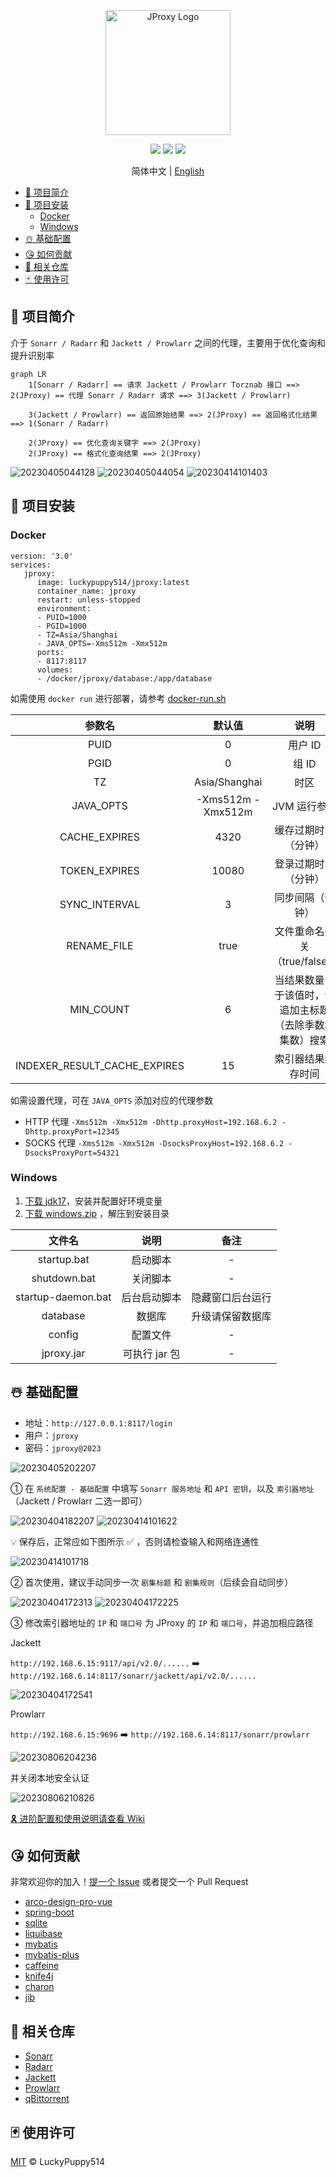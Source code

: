 <p align="center">
  <a href="https://github.com/LuckyPuppy514/jproxy">
    <img alt="JProxy Logo" width="200" src="https://raw.githubusercontent.com/LuckyPuppy514/image/main/2023/2023-04-02/logo.png">
  </a>
</p>
<p align="center">
  <a href="https://github.com/LuckyPuppy514/jproxy"><img allt="stars" src="https://badgen.net/github/stars/LuckyPuppy514/jproxy"/></a>
  <a href="https://github.com/LuckyPuppy514/jproxy"><img allt="forks" src="https://badgen.net/github/forks/LuckyPuppy514/jproxy"/></a>
  <a href="https://github.com/LuckyPuppy514/jproxy/blob/main/LICENSE.txt"><img allt="MIT License" src="https://badgen.net/github/license/LuckyPuppy514/jproxy"/></a>
</p>

<div align="center">
  简体中文 | <a href="https://github.com/LuckyPuppy514/jproxy/blob/main/README.en_US.md">English</a>
</div>

- [🌟 项目简介](#-项目简介)
- [🧱 项目安装](#-项目安装)
  - [Docker](#docker)
  - [Windows](#windows)
- [☃️ 基础配置](#️-基础配置)
- [😘 如何贡献](#-如何贡献)
- [👏 相关仓库](#-相关仓库)
- [🃏 使用许可](#-使用许可)

## 🌟 项目简介

介于 `Sonarr / Radarr` 和 `Jackett / Prowlarr` 之间的代理，主要用于优化查询和提升识别率

```mermaid
graph LR
    1[Sonarr / Radarr] == 请求 Jackett / Prowlarr Torznab 接口 ==> 2(JProxy) == 代理 Sonarr / Radarr 请求 ==> 3(Jackett / Prowlarr) 

    3(Jackett / Prowlarr) == 返回原始结果 ==> 2(JProxy) == 返回格式化结果 ==> 1(Sonarr / Radarr)
    
    2(JProxy) == 优化查询关键字 ==> 2(JProxy)
    2(JProxy) == 格式化查询结果 ==> 2(JProxy)
```

![20230405044128](https://github.com/LuckyPuppy514/image/raw/main/2023/2023-04-05/20230405044128.webp)
![20230405044054](https://github.com/LuckyPuppy514/image/raw/main/2023/2023-04-05/20230405044054.webp)
![20230414101403](https://github.com/LuckyPuppy514/image/raw/main/2023/2023-04-14/20230414101403.webp)

## 🧱 项目安装

### Docker

```text
version: '3.0'
services:
   jproxy:
      image: luckypuppy514/jproxy:latest
      container_name: jproxy
      restart: unless-stopped
      environment:
      - PUID=1000
      - PGID=1000
      - TZ=Asia/Shanghai
      - JAVA_OPTS=-Xms512m -Xmx512m
      ports:
      - 8117:8117
      volumes:
      - /docker/jproxy/database:/app/database
```

如需使用 `docker run` 进行部署，请参考 [docker-run.sh](https://github.com/LuckyPuppy514/jproxy/blob/main/docker/docker-run.sh)

|            参数名            |      默认值       |                           说明                           |
| :--------------------------: | :---------------: | :------------------------------------------------------: |
|             PUID             |         0         |                         用户 ID                          |
|             PGID             |         0         |                          组 ID                           |
|              TZ              |   Asia/Shanghai   |                           时区                           |
|          JAVA_OPTS           | -Xms512m -Xmx512m |                       JVM 运行参数                       |
|        CACHE_EXPIRES         |       4320        |                   缓存过期时间（分钟）                   |
|        TOKEN_EXPIRES         |       10080       |                   登录过期时间（分钟）                   |
|        SYNC_INTERVAL         |         3         |                     同步间隔（分钟）                     |
|         RENAME_FILE          |       true        |               文件重命名开关（true/false）               |
|          MIN_COUNT           |         6         | 当结果数量少于该值时，会追加主标题（去除季数和集数）搜索 |
| INDEXER_RESULT_CACHE_EXPIRES |        15         |                    索引器结果缓存时间                    |

如需设置代理，可在 `JAVA_OPTS` 添加对应的代理参数

- HTTP 代理
  `-Xms512m -Xmx512m -Dhttp.proxyHost=192.168.6.2 -Dhttp.proxyPort=12345`
- SOCKS 代理
  `-Xms512m -Xmx512m -DsocksProxyHost=192.168.6.2 -DsocksProxyPort=54321`

### Windows

1. [下载 jdk17](https://kutt.lckp.top/yrnerc)，安装并配置好环境变量
2. [下载 windows.zip](https://github.com/LuckyPuppy514/jproxy/releases) ，解压到安装目录

|       文件名       |     说明      |       备注       |
| :----------------: | :-----------: | :--------------: |
|    startup.bat     |   启动脚本    |        -         |
|    shutdown.bat    |   关闭脚本    |        -         |
| startup-daemon.bat | 后台启动脚本  | 隐藏窗口后台运行 |
|      database      |    数据库     | 升级请保留数据库 |
|       config       |   配置文件    |        -         |
|     jproxy.jar     | 可执行 jar 包 |        -         |

## ☃️ 基础配置

- 地址：`http://127.0.0.1:8117/login`
- 用户：`jproxy`
- 密码：`jproxy@2023`

![20230405202207](https://github.com/LuckyPuppy514/image/raw/main/2023/2023-04-05/20230405202207.webp)

① 在 `系统配置 - 基础配置` 中填写 `Sonarr 服务地址` 和 `API 密钥`，以及 `索引器地址`（Jackett / Prowlarr 二选一即可）

![20230404182207](https://github.com/LuckyPuppy514/image/raw/main/2023/2023-04-04/20230404182207.webp)
![20230414101622](https://github.com/LuckyPuppy514/image/raw/main/2023/2023-04-14/20230414101622.webp)

💡 保存后，正常应如下图所示 ✅ ，否则请检查输入和网络连通性

![20230414101718](https://github.com/LuckyPuppy514/image/raw/main/2023/2023-04-14/20230414101718.webp)

② 首次使用，建议手动同步一次 `剧集标题` 和 `剧集规则`（后续会自动同步）

![20230404172313](https://github.com/LuckyPuppy514/image/raw/main/2023/2023-04-04/20230404172313.webp)
![20230404172225](https://github.com/LuckyPuppy514/image/raw/main/2023/2023-04-04/20230404172225.webp)

③ 修改索引器地址的 `IP` 和 `端口号` 为 JProxy 的 `IP` 和 `端口号`，并追加相应路径

Jackett

`http://192.168.6.15:9117/api/v2.0/......` ➡️ `http://192.168.6.14:8117/sonarr/jackett/api/v2.0/......`

![20230404172541](https://github.com/LuckyPuppy514/image/raw/main/2023/2023-04-04/20230404172541.webp)

Prowlarr

`http://192.168.6.15:9696` ➡️ `http://192.168.6.14:8117/sonarr/prowlarr`

![20230806204236](https://github.com/LuckyPuppy514/image/raw/main/2023/2023-08-06/20230806204236.webp)

并关闭本地安全认证

![20230806210826](https://github.com/LuckyPuppy514/image/raw/main/2023/2023-08-06/20230806210826.webp)

[🎗️ 进阶配置和使用说明请查看 Wiki](https://github.com/LuckyPuppy514/jproxy/wiki)

## 😘 如何贡献

非常欢迎你的加入！[提一个 Issue](https://github.com/LuckyPuppy514/jproxy/issues/new/choose) 或者提交一个 Pull Request

- [arco-design-pro-vue](https://github.com/arco-design/arco-design-pro-vue)
- [spring-boot](https://github.com/spring-projects/spring-boot)
- [sqlite](https://github.com/sqlite/sqlite)
- [liquibase](https://github.com/liquibase/liquibase)
- [mybatis](https://github.com/mybatis/mybatis-3)
- [mybatis-plus](https://github.com/baomidou/mybatis-plus)
- [caffeine](https://github.com/ben-manes/caffeine)
- [knife4j](https://github.com/xiaoymin/knife4j)
- [charon](https://github.com/mkopylec/charon-spring-boot-starter)
- [jib](https://github.com/GoogleContainerTools/jib)

## 👏 相关仓库

- [Sonarr](https://github.com/Sonarr/Sonarr)
- [Radarr](https://github.com/radarr/radarr)
- [Jackett](https://github.com/Jackett/Jackett)
- [Prowlarr](https://github.com/Prowlarr/Prowlarr)
- [qBittorrent](https://github.com/qbittorrent/qBittorrent)

## 🃏 使用许可

[MIT](https://github.com/LuckyPuppy514/jproxy/blob/main/LICENSE) © LuckyPuppy514
